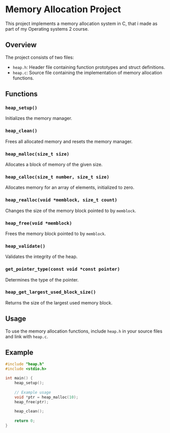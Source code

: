 # Memory Allocation Project

This project implements a memory allocation system in C, that i made as part of my Operating systems 2 course.

## Overview

The project consists of two files:
- `heap.h`: Header file containing function prototypes and struct definitions.
- `heap.c`: Source file containing the implementation of memory allocation functions.

## Functions

### `heap_setup()`

Initializes the memory manager.

### `heap_clean()`

Frees all allocated memory and resets the memory manager.

### `heap_malloc(size_t size)`

Allocates a block of memory of the given size.

### `heap_calloc(size_t number, size_t size)`

Allocates memory for an array of elements, initialized to zero.

### `heap_realloc(void *memblock, size_t count)`

Changes the size of the memory block pointed to by `memblock`.

### `heap_free(void *memblock)`

Frees the memory block pointed to by `memblock`.

### `heap_validate()`

Validates the integrity of the heap.

### `get_pointer_type(const void *const pointer)`

Determines the type of the pointer.

### `heap_get_largest_used_block_size()`

Returns the size of the largest used memory block.

## Usage

To use the memory allocation functions, include `heap.h` in your source files and link with `heap.c`.

## Example

```c
#include "heap.h"
#include <stdio.h>

int main() {
    heap_setup();
    
    // Example usage
    void *ptr = heap_malloc(10);
    heap_free(ptr);
    
    heap_clean();
    
    return 0;
}
